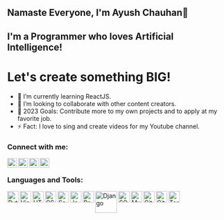 ## Namaste Everyone, I'm Ayush Chauhan👋

## I'm a Programmer who loves Artificial Intelligence!
# Let's create something BIG!
- 🌱 I’m currently learning ReactJS.
- 👯 I’m looking to collaborate with other content creators.
- 🥅 2023 Goals: Contribute more to my own projects and to apply at my favorite job.
- ⚡ Fact: I love to sing and create videos for my Youtube channel.


### Connect with me:

[<img align="left" alt="AYUSH CHAUHAN | facebook" width="22px" src="https://cdn-icons-png.flaticon.com/512/733/733547.png?token=exp=1616666982~hmac=cfe9f2e3e638fe9e8732a8a5ad26b392" />][facebook]
[<img align="left" alt="AYUSH CHAUHAN | Twitter" width="22px" src="https://cdn-icons-png.flaticon.com/512/2504/2504947.png" />][twitter]
[<img align="left" alt="AYUSH CHAUHAN | LinkedIn" width="22px" src="https://cdn-icons-png.flaticon.com/512/2504/2504923.png" />][linkedin]
[<img align="left" alt="AYUSH CHAUHAN | Instagram" width="22px" src="https://cdn-icons-png.flaticon.com/512/174/174855.png?token=exp=1617902523~hmac=d01ab5a9e922fff76657d869746fe31b"/>][instagram]

<br />

### Languages and Tools:

<img align="left" alt="Python" width="26px" src="https://cdn-icons-png.flaticon.com/512/5968/5968350.png?token=exp=1616667361~hmac=96d0764f81f0980706d535e0c15e6dd8" />
<img align="left" alt="Visual Studio Code" width="26px" src="https://cdn-icons-png.flaticon.com/512/906/906324.png" />
<img align="left" alt="HTML5" width="26px" src="https://cdn-icons-png.flaticon.com/512/174/174854.png" />
<img align="left" alt="CSS3" width="26px" src="https://cdn-icons-png.flaticon.com/512/5968/5968242.png" />
<img align="left" alt="Sass" width="26px" src="https://cdn-icons-png.flaticon.com/512/5968/5968358.png" />
<img align="left" alt="JavaScript" width="26px" src="https://cdn-icons-png.flaticon.com/512/5968/5968292.png" />
<img align="left" alt="React" width="26px" src="https://cdn-icons-png.flaticon.com/512/753/753244.png" />
<img align="left" alt="Django" width="50px" src="https://static.djangoproject.com/img/logos/django-logo-positive.png" />
<img align="left" alt="SQL" width="26px" src="https://cdn-icons-png.flaticon.com/512/337/337953.png" />
<img align="left" alt="MySQL" width="26px" src="https://cdn-icons-png.flaticon.com/512/5968/5968254.png" />
<img align="left" alt="Git" width="26px" src="https://cdn-icons-png.flaticon.com/512/4494/4494748.png" />
<img align="left" alt="GitHub" width="26px" src="https://cdn-icons-png.flaticon.com/512/3291/3291695.png" />
<img align="left" alt="Terminal" width="26px" src="https://cdn-icons-png.flaticon.com/512/7544/7544562.png" />

<br />
<br />



[twitter]: https://twitter.com/AyushChauhan087
[facebook]:https://www.facebook.com/ayush.chauhan.31149359
[instagram]: https://www.instagram.com/ayushchauhanrajput/
[linkedin]: https://www.linkedin.com/in/ayush-chauhan-79167a1b3/


